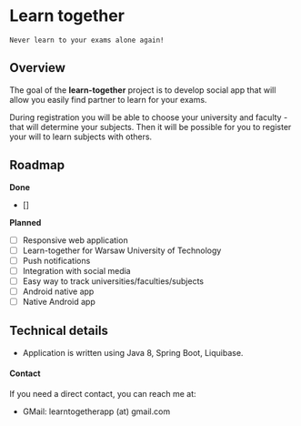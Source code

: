 # Learn together

    Never learn to your exams alone again!

## Overview

The goal of the **learn-together** project is to develop social app that will allow you easily find partner
to learn for your exams.

During registration you will be able to choose your university and faculty - that will determine your subjects.
Then it will be possible for you to register your will to learn subjects with others.

## Roadmap

__Done__

- [] 

__Planned__

- [ ] Responsive web application
- [ ] Learn-together for Warsaw University of Technology
- [ ] Push notifications
- [ ] Integration with social media
- [ ] Easy way to track universities/faculties/subjects
- [ ] Android native app
- [ ] Native Android app

## Technical details

* Application is written using Java 8, Spring Boot, Liquibase.

#### Contact

If you need a direct contact, you can reach me at:

* GMail: learntogetherapp (at) gmail.com
